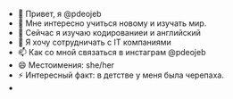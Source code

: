 - 👋 Привет, я @pdeojeb
- 👀 Мне интересно учиться новому и изучать мир.
- 🌱 Сейчас я изучаю кодированиеи и английский 
- 💞️ Я хочу сотрудничать с IT компаниями 
- 📫 Как со мной связаться в инстаграм @pdeojeb
- 😄 Местоимения: she/her
- ⚡ Интересный факт: в детстве у меня была черепаха.
- 

<!---
pdeojeb/pdeojeb — это ✨ особый ✨ репозиторий, потому что его `README.md` (этот файл) отображается в вашем профиле GitHub.
Вы можете нажать ссылку «Предварительный просмотр», чтобы увидеть свои изменения.
--->

 

